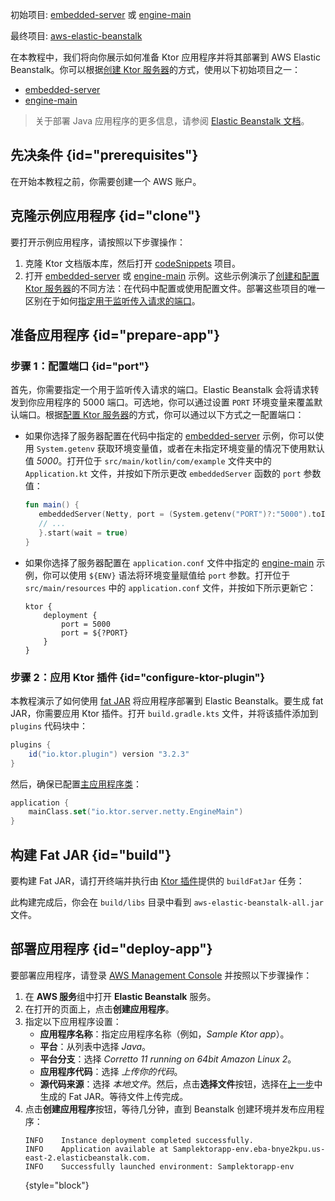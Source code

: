 [//]: # (title: AWS Elastic Beanstalk)

<show-structure for="chapter" depth="2"/>

<tldr>
<p>
<control>初始项目</control>: <a href="https://github.com/ktorio/ktor-documentation/tree/%ktor_version%/codeSnippets/snippets/embedded-server">embedded-server</a> 或 
<a href="https://github.com/ktorio/ktor-documentation/tree/%ktor_version%/codeSnippets/snippets/engine-main">engine-main</a>
</p>
<p>
<control>最终项目</control>: <a href="https://github.com/ktorio/ktor-documentation/tree/%ktor_version%/codeSnippets/snippets/aws-elastic-beanstalk">aws-elastic-beanstalk</a>
</p>
</tldr>

在本教程中，我们将向你展示如何准备 Ktor 应用程序并将其部署到 AWS Elastic Beanstalk。你可以根据[创建 Ktor 服务器](server-create-and-configure.topic)的方式，使用以下初始项目之一：
* [embedded-server](https://github.com/ktorio/ktor-documentation/tree/%ktor_version%/codeSnippets/snippets/embedded-server)
* [engine-main](https://github.com/ktorio/ktor-documentation/tree/%ktor_version%/codeSnippets/snippets/engine-main)

> 关于部署 Java 应用程序的更多信息，请参阅 [Elastic Beanstalk 文档](https://docs.aws.amazon.com/elasticbeanstalk/latest/dg/create_deploy_Java.html)。

## 先决条件 {id="prerequisites"}
在开始本教程之前，你需要创建一个 AWS 账户。

## 克隆示例应用程序 {id="clone"}
要打开示例应用程序，请按照以下步骤操作：

1. 克隆 Ktor 文档版本库，然后打开 [codeSnippets](https://github.com/ktorio/ktor-documentation/tree/%ktor_version%/codeSnippets) 项目。
2. 打开 [embedded-server](https://github.com/ktorio/ktor-documentation/tree/%ktor_version%/codeSnippets/snippets/embedded-server) 或 [engine-main](https://github.com/ktorio/ktor-documentation/tree/%ktor_version%/codeSnippets/snippets/engine-main) 示例。这些示例演示了[创建和配置 Ktor 服务器](server-create-and-configure.topic)的不同方法：在代码中配置或使用配置文件。部署这些项目的唯一区别在于如何[指定用于监听传入请求的端口](#port)。

## 准备应用程序 {id="prepare-app"}

### 步骤 1：配置端口 {id="port"}

首先，你需要指定一个用于监听传入请求的端口。Elastic Beanstalk 会将请求转发到你应用程序的 5000 端口。可选地，你可以通过设置 `PORT` 环境变量来覆盖默认端口。根据[配置 Ktor 服务器](server-create-and-configure.topic)的方式，你可以通过以下方式之一配置端口：
* 如果你选择了服务器配置在代码中指定的 [embedded-server](https://github.com/ktorio/ktor-documentation/tree/%ktor_version%/codeSnippets/snippets/embedded-server) 示例，你可以使用 `System.getenv` 获取环境变量值，或者在未指定环境变量的情况下使用默认值 _5000_。打开位于 `src/main/kotlin/com/example` 文件夹中的 `Application.kt` 文件，并按如下所示更改 `embeddedServer` 函数的 `port` 参数值：
   ```kotlin
   fun main() {
      embeddedServer(Netty, port = (System.getenv("PORT")?:"5000").toInt()) {
      // ...
      }.start(wait = true)
   }
    ```

* 如果你选择了服务器配置在 `application.conf` 文件中指定的 [engine-main](https://github.com/ktorio/ktor-documentation/tree/%ktor_version%/codeSnippets/snippets/engine-main) 示例，你可以使用 `${ENV}` 语法将环境变量赋值给 `port` 参数。打开位于 `src/main/resources` 中的 `application.conf` 文件，并按如下所示更新它：
   ```
   ktor {
       deployment {
           port = 5000
           port = ${?PORT}
       }
   }
   ```

### 步骤 2：应用 Ktor 插件 {id="configure-ktor-plugin"}
本教程演示了如何使用 [fat JAR](server-fatjar.md) 将应用程序部署到 Elastic Beanstalk。要生成 fat JAR，你需要应用 Ktor 插件。打开 `build.gradle.kts` 文件，并将该插件添加到 `plugins` 代码块中：
```groovy
plugins {
    id("io.ktor.plugin") version "3.2.3"
}
```

然后，确保已配置[主应用程序类](server-dependencies.topic#create-entry-point)：
```kotlin
application {
    mainClass.set("io.ktor.server.netty.EngineMain")
}
```

## 构建 Fat JAR {id="build"}
要构建 Fat JAR，请打开终端并执行由 [Ktor 插件](#configure-ktor-plugin)提供的 `buildFatJar` 任务：

<Tabs group="os">
<TabItem title="Linux/macOS" group-key="unix">
<code-block code="./gradlew :aws-elastic-beanstalk:buildFatJar"/>
</TabItem>
<TabItem title="Windows" group-key="windows">
<code-block code="gradlew.bat :aws-elastic-beanstalk:buildFatJar"/>
</TabItem>
</Tabs>

此构建完成后，你会在 `build/libs` 目录中看到 `aws-elastic-beanstalk-all.jar` 文件。

## 部署应用程序 {id="deploy-app"}
要部署应用程序，请登录 [AWS Management Console](https://aws.amazon.com/console/) 并按照以下步骤操作：
1. 在 **AWS 服务**组中打开 **Elastic Beanstalk** 服务。
2. 在打开的页面上，点击**创建应用程序**。
3. 指定以下应用程序设置：
   * **应用程序名称**：指定应用程序名称（例如，_Sample Ktor app_）。
   * **平台**：从列表中选择 _Java_。
   * **平台分支**：选择 _Corretto 11 running on 64bit Amazon Linux 2_。
   * **应用程序代码**：选择 _上传你的代码_。
   * **源代码来源**：选择 _本地文件_。然后，点击**选择文件**按钮，选择在[上一步](#build)中生成的 Fat JAR。等待文件上传完成。
4. 点击**创建应用程序**按钮，等待几分钟，直到 Beanstalk 创建环境并发布应用程序：
   ```
   INFO    Instance deployment completed successfully.
   INFO    Application available at Samplektorapp-env.eba-bnye2kpu.us-east-2.elasticbeanstalk.com.
   INFO    Successfully launched environment: Samplektorapp-env
   ```
   {style="block"}